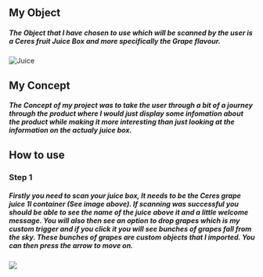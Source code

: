 ## My Object
##### The Object that I have chosen to use which will be scanned by the user is a Ceres fruit Juice Box and more specifically the Grape flavour.
![Juice](https://www.checkers.co.za/medias/10141606EA-checkers515Wx515H?context=bWFzdGVyfGltYWdlc3wxMjUwOTF8aW1hZ2UvcG5nfGltYWdlcy9oMzYvaDkxLzg4NzM2OTQ4NTUxOTgucG5nfGIwNjcxMDIzM2Q4YTJlZDg0MWM5YzYxY2FhZDE5OTZhODYyNjFlOGE5ZDI2YWVjMGQ1MjQ5ZTliYTYyNjc0ZmY)

## My Concept
##### The Concept of my project was to take the user through a bit of a journey through the product where I would just display some infomation about the product while making it more interesting than just looking at the information on the actualy juice box.

## How to use

### Step 1
##### Firstly you need to scan your juice box, It needs to be the Ceres grape juice 1l container (See image above). If scanning was successful you should be able to see the name of the juice above it and a little welcome message. You will also then see an option to drop grapes which is my custom trigger and if you click it you will see bunches of grapes fall from the sky. These bunches of grapes are custom objects that I imported. You can then press the arrow to move on.
![](1st.png)
